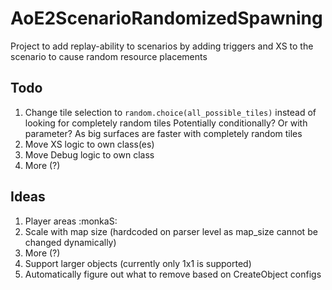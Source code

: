 # AoE2ScenarioRandomizedSpawning

Project to add replay-ability to scenarios by adding triggers and XS to the scenario to cause random resource placements 

## Todo

1. Change tile selection to `random.choice(all_possible_tiles)` instead of looking for completely random tiles
   Potentially conditionally? Or with parameter? As big surfaces are faster with completely random tiles
2. Move XS logic to own class(es)
3. Move Debug logic to own class
4. More (?)

## Ideas

1. Player areas :monkaS:
2. Scale with map size (hardcoded on parser level as map_size cannot be changed dynamically)
3. More (?)
4. Support larger objects (currently only 1x1 is supported)
5. Automatically figure out what to remove based on CreateObject configs 
